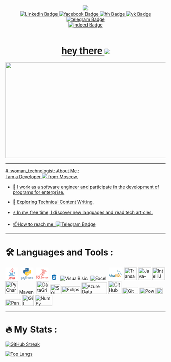 
<div id="header" align="center">
  <img src="https://media.giphy.com/media/du3J3cXyzhj75IOgvA/giphy.gif" width="100"/>

<div id="badges">
<a href="https://www.linkedin.com/in/konstantin-kovalenko-38bb23233/">
  <img src="https://img.shields.io/badge/LinkedIn-blue?style=flate&logo=linkedin&logoColor=white" alt="LinkedIn Badge"/>
    </a>
  <a href="https://www.facebook.com/Kostua">
  <img src="https://img.shields.io/badge/facebook-blue?style=flate&logo=facebook&logoColor=white" alt="facebook Badge"/>
    </a>
  <a href="https://hh.ru/resume/93f5fa4cff0baee5240039ed1f79306c754752">
  <img src="https://img.shields.io/badge/hh-red?style=flat-square&logo=hh&logoColor=white" alt="hh Badge"/>
   </a>
   <a href="https://vk.com/r_j_c">
  <img src="https://img.shields.io/badge/vk-blue?style=flate&logo=vk&logoColor=white" alt="vk Badge"/>
    </a>
  <a href="https://t.me/kosrjc">
  <img src="https://img.shields.io/badge/telegram-blue?style=flate&logo=telegram&logoColor=white" alt="telegram Badge"/>
    </a>
  </h1>
  <div align="center">
  <a href="https://my.indeed.com/p/konstantink-30kx0l4">
  <img src="https://img.shields.io/badge/indeed-blue?style=flate&logo=indeed&logoColor=white" alt="indeed Badge"/>

</div>
<img src="https://komarev.com/ghpvc/?username=KovalenkoKonstantin&style=flat-square&color=blue" alt=""/>
<h1>
  hey there
  <img src="https://media.giphy.com/media/hvRJCLFzcasrR4ia7z/giphy.gif" width="30px"/>
</h1>
  <div align="center">
  <img src="https://media.giphy.com/media/dWesBcTLavkZuG35MI/giphy.gif" width="600" height="300"/>
</div> 

  ---
 <div align="left"> 
  # :woman_technologist: About Me :
  <div align="left"> 
  I am a Developer <img src="https://media.giphy.com/media/WUlplcMpOCEmTGBtBW/giphy.gif" width="30"> from Moscow.
 <div lign="left"> 
   
- :telescope: I work as a software engineer and participate in the development of programs for enterprise.

- :seedling: Exploring Technical Content Writing.

- :zap: In my free time, I discover new languages and read tech articles.

- :mailbox:How to reach me: [![Telegram Badge](https://img.shields.io/badge/-kos-blue?style=flat&logo=Telegram&logoColor=white)](https://t.me/kosrjc)
  </div>

    ---
    
    # :hammer_and_wrench: Languages and Tools :
    <div>
  <img src="https://github.com/devicons/devicon/blob/master/icons/java/java-original-wordmark.svg" title="Java" alt="Java" width="40" height="40"/>&nbsp;
  <img src="https://github.com/devicons/devicon/blob/master/icons/python/python-original-wordmark.svg" title="Python" alt="Python" width="40" height="40"/>&nbsp;
  <img src="https://github.com/devicons/devicon/blob/master/icons/microsoftsqlserver/microsoftsqlserver-plain-wordmark.svg" title="Microsoft SQL Server" alt="Microfost SQL Server" width="40" height="40"/>&nbsp;      
  <img src="https://github.com/devicons/devicon/blob/master/icons/css3/css3-plain-wordmark.svg"  title="CSS3" alt="CSS" width="20" height="20"/>&nbsp;
  <img src="https://www.vectorlogo.zone/logos/microsoft_vb/microsoft_vb-icon.svg" title="VisualBisic" alt="VisualBisic" width="40" height="40"/>&nbsp; 
  <img src="https://upload.wikimedia.org/wikipedia/commons/thumb/3/34/Microsoft_Office_Excel_%282019%E2%80%93present%29.svg/2203px-Microsoft_Office_Excel_%282019%E2%80%93present%29.svg.png" title="Excel" alt="Excel" width="20" height="20"/>&nbsp; 
  <img src="https://github.com/devicons/devicon/blob/master/icons/mysql/mysql-original-wordmark.svg" title="MySQL"  alt="MySQL" width="40" height="40"/>&nbsp; 
  <img src="https://networkencyclopedia.com/wp-content/uploads/2020/04/transact-sql.jpg" title="Transact-SQL" **alt="Transact-SQL" width="40" height="40"/>
  <img src="https://gluonhq.com/wp-content/uploads/2015/09/javafx_logo1-300x278@2x.jpg" title="Java-FX" **alt="Java-FX" width="40" height="40"/>
  <img src="https://upload.wikimedia.org/wikipedia/commons/thumb/9/9c/IntelliJ_IDEA_Icon.svg/2048px-IntelliJ_IDEA_Icon.svg.png" title="IntelliJ IDEA" **alt="IntelliJ IDEA" width="40" height="40"/>
  <img src="https://upload.wikimedia.org/wikipedia/commons/thumb/1/1d/PyCharm_Icon.svg/512px-PyCharm_Icon.svg.png?20200803065702" title="PyCharm" **alt="PyCharm" width="40" height="40"/>
  <img src="https://upload.wikimedia.org/wikipedia/commons/thumb/5/52/Apache_Maven_logo.svg/340px-Apache_Maven_logo.svg.png" title="Maven" **alt="Maven" width="50" height="15"/> 
  <img src="https://upload.wikimedia.org/wikipedia/commons/thumb/c/c9/DataGrip.svg/2048px-DataGrip.svg.png" title="DataGrip" **alt="DataGrip" width="40" height="40"/> 
  <img src="https://www.edureka.co/blog/wp-content/uploads/2019/10/logo.png" title="SQL Managment Studio" **alt="SQL Managment Studio" width="30" height="30"/> 
  <img src="https://ianskerrett.files.wordpress.com/2013/12/eclipse_logo_300_dpi_cmyk_926.jpg" title="Eclipse" **alt="Eclipse" width="60" height="25"/> 
  <img src="https://code.benco.io/icon-collection/azure-docs/azure-data-studio.svg" title="Azure Data Studio" **alt="Azure Data Studio" width="80" height="35"/>
  <img src="https://d4.alternativeto.net/Jl9Yw3hAYcwsBTkniOxxtuExwZJGAJJ8A8nkefwuZww/rs:fill:280:280:0/g:ce:0:0/YWJzOi8vZGlzdC9pY29ucy9naXRodWItZGVza3RvcF8xNzA0NDAucG5n.png" title="GitHub Desktop" **alt="GitHub Desktop" width="40" height="40"/>
      <img src="https://upload.wikimedia.org/wikipedia/commons/thumb/e/e0/Git-logo.svg/512px-Git-logo.svg.png" title="Git" **alt="Git" width="50" height="20"/>
      <img src="https://palikhov.files.wordpress.com/2019/04/power-pivot-logo-600x202.png" title="Power Pivot" **alt="Power Pivot" width="50" height="20"/> 
      <img src="https://upload.wikimedia.org/wikipedia/commons/thumb/c/cf/New_Power_BI_Logo.svg/600px-New_Power_BI_Logo.svg.png?20210102182532" title="Power BI" **alt="Power BI" width="20" height="20"/> 
      <img src="https://upload.wikimedia.org/wikipedia/commons/thumb/e/ed/Pandas_logo.svg/512px-Pandas_logo.svg.png?20200209204934" title="Pandas" **alt="Pandas" width="50" height="20"/> 
      <img src="https://w7.pngwing.com/pngs/192/492/png-transparent-git-bash-hd-logo-thumbnail.png" title="Git Bash" **alt="Git Bash" width="35" height="35"/> 
      <img src="https://upload.wikimedia.org/wikipedia/commons/thumb/3/31/NumPy_logo_2020.svg/512px-NumPy_logo_2020.svg.png?20200723114325" title="NumPy" **alt="NumPy" width="55" height="35"/> 
</div>
    
 ---

# :fire: My Stats :
    
[![GitHub Streak](http://github-readme-streak-stats.herokuapp.com?user=KovalenkoKonstantin&theme=neon)](https://git.io/streak-stats)
    
[![Top Langs](https://github-readme-stats.vercel.app/api/top-langs/?username=KovalenkoKonstantin&layout=compact&theme=vision-friendly-dark)](https://github.com/anuraghazra/github-readme-stats)
    
